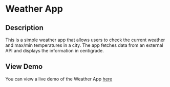 # Weather App

## Description
This is a simple weather app that allows users to check the current weather and max/min temperatures in a city. The app fetches data from an external API and displays the information in centigrade.

## View Demo
You can view a live demo of the Weather App [here](https://mahdi-mey.github.io/js-weather/)
